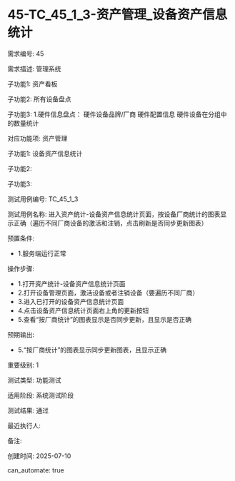 # 45-TC_45_1_3-资产管理_设备资产信息统计

需求编号: 45

需求描述: 管理系统

子功能1: 资产看板

子功能2: 所有设备盘点

子功能3: 1.硬件信息盘点：
硬件设备品牌/厂商
硬件配置信息
硬件设备在分组中的数量统计


对应功能项: 资产管理

子功能1: 设备资产信息统计

子功能2: 

子功能3: 


测试用例编号: TC_45_1_3

测试用例名称: 进入资产统计-设备资产信息统计页面，按设备厂商统计的图表显示正确（遍历不同厂商设备的激活和注销，点击刷新是否同步更新图表）

预置条件:
- 1.服务端运行正常

操作步骤:
- 1.打开资产统计-设备资产信息统计页面
- 2.打开设备管理页面，激活设备或者注销设备（要遍历不同厂商）
- 3.进入已打开的设备资产信息统计页面
- 4.点击设备资产信息统计页面右上角的更新按钮
- 5.查看“按厂商统计”的图表显示是否同步更新，且显示是否正确

预期输出:
- 5.“按厂商统计”的图表显示同步更新图表，且显示正确

重要级别: 1

测试类型: 功能测试

适用阶段: 系统测试阶段

测试结果: 通过

最近执行人: 

备注: 

创建时间: 2025-07-10

can_automate: true
